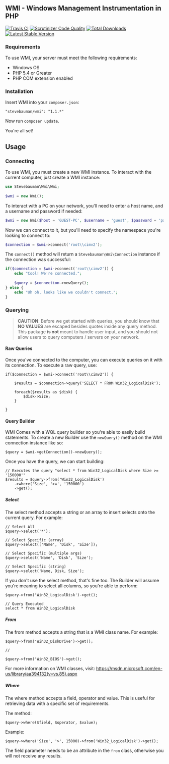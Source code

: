 ## WMI - Windows Management Instrumentation in PHP

[![Travis CI](https://img.shields.io/travis/stevebauman/wmi.svg?style=flat-square)](https://travis-ci.org/stevebauman/wmi)
[![Scrutinizer Code Quality](https://img.shields.io/scrutinizer/g/stevebauman/wmi.svg?style=flat-square)](https://scrutinizer-ci.com/g/stevebauman/wmi/?branch=master)
[![Total Downloads](https://img.shields.io/packagist/dt/stevebauman/wmi.svg?style=flat-square)](https://packagist.org/packages/stevebauman/wmi)
[![Latest Stable Version](https://img.shields.io/packagist/v/stevebauman/wmi.svg?style=flat-square)](https://packagist.org/packages/stevebauman/wmi)

### Requirements

To use WMI, your server must meet the following requirements:

- Windows OS
- PHP 5.4 or Greater
- PHP COM extension enabled

### Installation

Insert WMI into your `composer.json`:

    "stevebauman/wmi": "1.1.*"
    
Now run `composer update`.

You're all set!

## Usage

### Connecting

To use WMI, you must create a new WMI instance. To interact with the current computer, just create a WMI instance:
    
```php
use Stevebauman\Wmi\Wmi;
    
$wmi = new Wmi();
```

To interact with a PC on your network, you'll need to enter a host name, and a username and password if needed:

```php
$wmi = new Wmi($host = 'GUEST-PC', $username = 'guest', $password = 'password');
```

Now we can connect to it, but you'll need to specify the namespace you're looking to connect to:

```php
$connection = $wmi->connect('root\\cimv2');
```

The `connect()` method will return a `Stevebauman\Wmi\Connection` instance if the connection was successful:

```php
if($connection = $wmi->connect('root\\cimv2')) {
    echo "Cool! We're connected.";
    
    $query = $connection->newQuery();
} else {
    echo "Uh oh, looks like we couldn't connect.";
}
```

### Querying

> **CAUTION**: Before we get started with queries, you should know that **NO VALUES**
> are escaped besides quotes inside any query method. This package **is not**
> meant to handle user input, and you should not allow users to  query
> computers / servers on your network.

#### Raw Queries

Once you've connected to the computer, you can execute queries on it with its connection. To execute a raw query, use:

    if($connection = $wmi->connect('root\\cimv2')) {
    
        $results = $connection->query('SELECT * FROM Win32_LogicalDisk');
        
        foreach($results as $disk) {
            $disk->Size;
        }
    
    }

#### Query Builder

WMI Comes with a WQL query builder so you're able to easily build statements. To create a new Builder use the `newQuery()`
method on the WMI connection instance like so:

    $query = $wmi->getConnection()->newQuery();
    
Once you have the query, we can start building:

    // Executes the query "select * from Win32_LogicalDisk where Size >= '150000'"
    $results = $query->from('Win32_LogicalDisk')
        ->where('Size', '>=', '150000')
        ->get();
    

##### Select

The select method accepts a string or an array to insert selects onto the current query. For example:

    // Select All
    $query->select('*');
    
    // Select Specific (array)
    $query->select(['Name', 'Disk', 'Size']);
    
    // Select Specific (multiple args)
    $query->select('Name', 'Disk', 'Size');
    
    // Select Specific (string)
    $query->select('Name, Disk, Size');
    
If you don't use the select method, that's fine too. The Builder will
assume you're meaning to select all columns, so you're able to perform:

    $query->from('Win32_LogicalDisk')->get();
    
    // Query Executed
    select * from Win32_LogicalDisk

##### From

The from method accepts a string that is a WMI class name. For example:

    $query->from('Win32_DiskDrive')->get();
    
    //
    
    $query->from('Win32_BIOS')->get();

For more information on WMI classes, visit: https://msdn.microsoft.com/en-us/library/aa394132(v=vs.85).aspx

##### Where

The where method accepts a field, operator and value. This is useful for retrieving data with a specific set of requirements.

The method:

    $query->where($field, $operator, $value);

Example:

    $query->where('Size', '>', 15000)->from('Win32_LogicalDisk')->get();

The field parameter needs to be an attribute in the `from` class, otherwise you will not receive any results.

